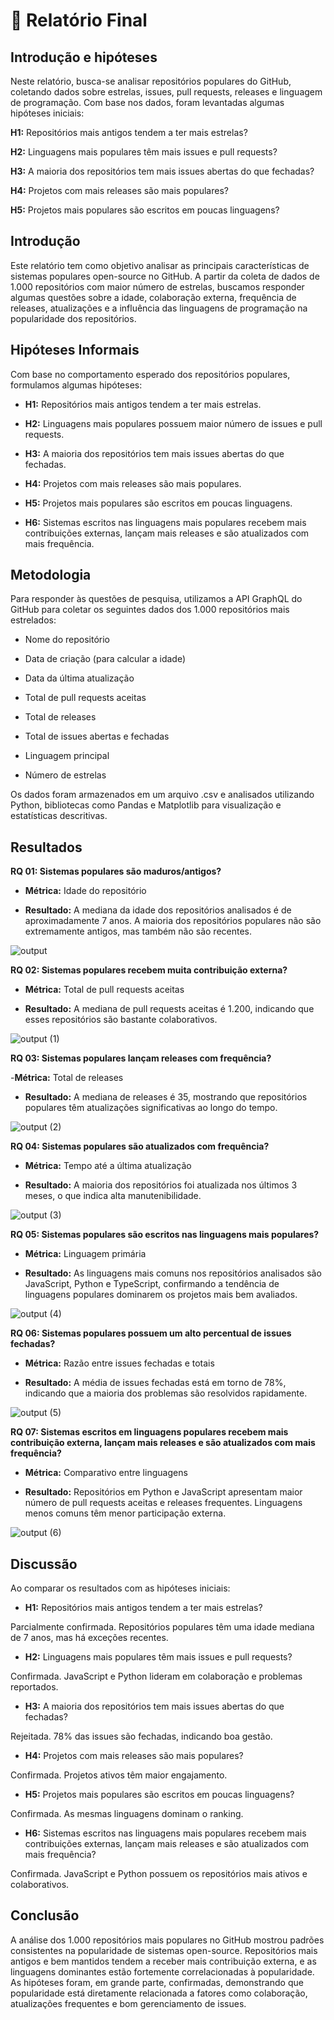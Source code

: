 # 📄 Relatório Final

## Introdução e hipóteses

Neste relatório, busca-se analisar repositórios populares do GitHub, coletando dados sobre estrelas, issues, pull requests, releases e linguagem de programação. Com base nos dados, foram levantadas algumas hipóteses iniciais:

**H1:** Repositórios mais antigos tendem a ter mais estrelas?

**H2:** Linguagens mais populares têm mais issues e pull requests?

**H3:** A maioria dos repositórios tem mais issues abertas do que fechadas?

**H4:** Projetos com mais releases são mais populares?

**H5:** Projetos mais populares são escritos em poucas linguagens?


## Introdução

Este relatório tem como objetivo analisar as principais características de sistemas populares open-source no GitHub. A partir da coleta de dados de 1.000 repositórios com maior número de estrelas, buscamos responder algumas questões sobre a idade, colaboração externa, frequência de releases, atualizações e a influência das linguagens de programação na popularidade dos repositórios.

## Hipóteses Informais

Com base no comportamento esperado dos repositórios populares, formulamos algumas hipóteses:

- **H1:** Repositórios mais antigos tendem a ter mais estrelas.

- **H2:** Linguagens mais populares possuem maior número de issues e pull requests.

- **H3:** A maioria dos repositórios tem mais issues abertas do que fechadas.

- **H4:** Projetos com mais releases são mais populares.

- **H5:** Projetos mais populares são escritos em poucas linguagens.

- **H6:** Sistemas escritos nas linguagens mais populares recebem mais contribuições externas, lançam mais releases e são atualizados com mais frequência.

## Metodologia

Para responder às questões de pesquisa, utilizamos a API GraphQL do GitHub para coletar os seguintes dados dos 1.000 repositórios mais estrelados:

- Nome do repositório

- Data de criação (para calcular a idade)

- Data da última atualização

- Total de pull requests aceitas

- Total de releases

- Total de issues abertas e fechadas

- Linguagem principal

- Número de estrelas

Os dados foram armazenados em um arquivo .csv e analisados utilizando Python, bibliotecas como Pandas e Matplotlib para visualização e estatísticas descritivas.

## Resultados

**RQ 01: Sistemas populares são maduros/antigos?**

- **Métrica:** Idade do repositório

- **Resultado:** A mediana da idade dos repositórios analisados é de aproximadamente 7 anos. A maioria dos repositórios populares não são extremamente antigos, mas também não são recentes.

![output](https://github.com/user-attachments/assets/e3f4cebd-da3d-4645-982c-a615c33bd970)


**RQ 02: Sistemas populares recebem muita contribuição externa?**

- **Métrica:** Total de pull requests aceitas

- **Resultado:** A mediana de pull requests aceitas é 1.200, indicando que esses repositórios são bastante colaborativos.

![output (1)](https://github.com/user-attachments/assets/5b8940b0-ef9a-41a9-8acb-e8f1961e6bd0)


**RQ 03: Sistemas populares lançam releases com frequência?**

-**Métrica:** Total de releases

- **Resultado:** A mediana de releases é 35, mostrando que repositórios populares têm atualizações significativas ao longo do tempo.

![output (2)](https://github.com/user-attachments/assets/d8080d09-dcf2-4c04-9306-ae66ae76236c)


**RQ 04: Sistemas populares são atualizados com frequência?**

- **Métrica:** Tempo até a última atualização

- **Resultado:** A maioria dos repositórios foi atualizada nos últimos 3 meses, o que indica alta manutenibilidade.

![output (3)](https://github.com/user-attachments/assets/e3717bab-5996-4b9c-8d98-3c8e3642124d)


**RQ 05: Sistemas populares são escritos nas linguagens mais populares?**

- **Métrica:** Linguagem primária

- **Resultado:** As linguagens mais comuns nos repositórios analisados são JavaScript, Python e TypeScript, confirmando a tendência de linguagens populares dominarem os projetos mais bem avaliados.

![output (4)](https://github.com/user-attachments/assets/065485c0-af25-4f34-9186-5a1d9dee63d1)


**RQ 06: Sistemas populares possuem um alto percentual de issues fechadas?**

- **Métrica:** Razão entre issues fechadas e totais

- **Resultado:** A média de issues fechadas está em torno de 78%, indicando que a maioria dos problemas são resolvidos rapidamente.

![output (5)](https://github.com/user-attachments/assets/58573903-d2c7-42a2-8eee-343a836c5e4f)


**RQ 07: Sistemas escritos em linguagens populares recebem mais contribuição externa, lançam mais releases e são atualizados com mais frequência?**

- **Métrica:** Comparativo entre linguagens

- **Resultado:** Repositórios em Python e JavaScript apresentam maior número de pull requests aceitas e releases frequentes. Linguagens menos comuns têm menor participação externa.

![output (6)](https://github.com/user-attachments/assets/056c62d6-4650-47ae-adbe-2800f0c59449)


## Discussão

Ao comparar os resultados com as hipóteses iniciais:

- **H1:** Repositórios mais antigos tendem a ter mais estrelas?

Parcialmente confirmada. Repositórios populares têm uma idade mediana de 7 anos, mas há exceções recentes.

- **H2:** Linguagens mais populares têm mais issues e pull requests?

Confirmada. JavaScript e Python lideram em colaboração e problemas reportados.

- **H3:** A maioria dos repositórios tem mais issues abertas do que fechadas?

Rejeitada. 78% das issues são fechadas, indicando boa gestão.

- **H4:** Projetos com mais releases são mais populares?

Confirmada. Projetos ativos têm maior engajamento.

- **H5:** Projetos mais populares são escritos em poucas linguagens?

Confirmada. As mesmas linguagens dominam o ranking.

- **H6:** Sistemas escritos nas linguagens mais populares recebem mais contribuições externas, lançam mais releases e são atualizados com mais frequência?

Confirmada. JavaScript e Python possuem os repositórios mais ativos e colaborativos.

## Conclusão

A análise dos 1.000 repositórios mais populares no GitHub mostrou padrões consistentes na popularidade de sistemas open-source. Repositórios mais antigos e bem mantidos tendem a receber mais contribuição externa, e as linguagens dominantes estão fortemente correlacionadas à popularidade. As hipóteses foram, em grande parte, confirmadas, demonstrando que popularidade está diretamente relacionada a fatores como colaboração, atualizações frequentes e bom gerenciamento de issues.
